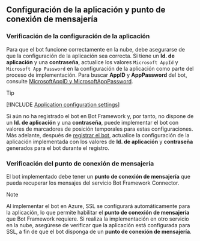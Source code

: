 ## <a name="application-settings-and-messaging-endpoint"></a>Configuración de la aplicación y punto de conexión de mensajería

### <a name="verify-application-settings"></a>Verificación de la configuración de la aplicación

Para que el bot funcione correctamente en la nube, debe asegurarse de que la configuración de la aplicación sea correcta. Si tiene un **Id. de aplicación** y una **contraseña**, actualice los valores `Microsoft AppId` y `Microsoft App Password` en la configuración de la aplicación como parte del proceso de implementación. Para buscar **AppID** y **AppPassword** del bot, consulte [MicrosoftAppID y MicrosoftAppPassword](~/bot-service-manage-overview.md#microsoftappid-and-microsoftapppassword).

> [!TIP]
> [!INCLUDE [Application configuration settings](~/includes/snippet-tip-bot-config-settings.md)]

Si aún no ha registrado el bot en Bot Framework y, por tanto, no dispone de un **Id. de aplicación** y una **contraseña**, puede implementar el bot con valores de marcadores de posición temporales para estas configuraciones.
Más adelante, después de [registrar el bot](~/bot-service-quickstart-registration.md), actualice la configuración de la aplicación implementada con los valores de **Id. de aplicación** y **contraseña** generados para el bot durante el registro.

### <a id="messagingEndpoint"></a> Verificación del punto de conexión de mensajería

El bot implementado debe tener un **punto de conexión de mensajería** que pueda recuperar los mensajes del servicio Bot Framework Connector.

> [!NOTE]
> Al implementar el bot en Azure, SSL se configurará automáticamente para la aplicación, lo que permite habilitar el **punto de conexión de mensajería** que Bot Framework requiere.
> Si realiza la implementación en otro servicio en la nube, asegúrese de verificar que la aplicación está configurada para SSL, a fin de que el bot disponga de un **punto de conexión de mensajería**.

